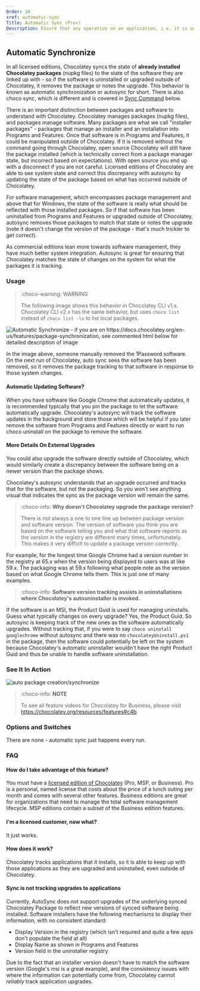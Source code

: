 ```yaml
---
Order: 10
xref: automatic-sync
Title: Automatic Sync (Pro+)
Description: Ensure that any operation on an application, i.e. it is uninstalled, or upgraded, is tracked within Chocolatey as well
---
```


## Automatic Synchronize

In all licensed editions, Chocolatey syncs the state of **already installed Chocolatey packages** (nupkg files) to the state of the software they are linked up with - so if the software is uninstalled or upgraded outside of Chocolatey, it removes the package or notes the upgrade. This behavior is known as automatic synchronization or autosync for short. There is also choco sync, which is different and is covered in [Sync Command](#sync-command) below.

There is an important distinction between packages and software to understand with Chocolatey. Chocolatey manages packages (nupkg files), and packages manage software. Many packages are what we call "installer packages" - packages that manage an installer and an installation into Programs and Features. Once that software is in Programs and Features, it could be manipulated outside of Chocolatey. If it is removed without the command going through Chocolatey, open source Chocolatey will still have the package installed (which is technically correct from a package manager state, but incorrect based on expectations). With open source you end up with a disconnect if you are not careful. Licensed editions of Chocolatey are able to see system state and correct this discrepancy with autosync by updating the state of the package based on what has occurred outside of Chocolatey.

For software management, which encompasses package management and above that for Windows, the state of the software is really what should be reflected with those installed packages. So if that software has been uninstalled from Programs and Features or upgraded outside of Chocolatey, autosync removes those packages to match that state or notes the upgrade (note it doesn't change the version of the package - that's much trickier to get correct).

As commercial editions lean more towards software management, they have much better system integration. Autosync is great for ensuring that Chocolatey matches the state of changes on the system for what the packages it is tracking.

### Usage

> :choco-warning: WARNING
>
> The following image shows this behavior in Chocolatey CLI v1.x. Chocolatey CLI v2.x has the same behavior, but uses `choco list` instead of `choco list -lo` to list local packages.

![Automatic Synchronize - if you are on https://docs.chocolatey.org/en-us/features/package-synchronization, see commented html below for detailed description of image](/assets/images/features/features_synchronize.png)

In the image above, someone manually removed the 1Password software. On the next run of Chocolatey, auto sync sees the software has been removed, so it removes the package tracking to that software in response to those system changes.

<!--
Text in the image above:

Synchronize with Programs and Features

- Chocolatey for Business - any Chocolatey command will trigger synchronization
- Synchronizes state between Chocolatey and Programs and Features
- Currently supports manual software removals
- Adding upgrade tracking

This image shows running `choco list -lo`. Chocolatey for Business automatically detects that 1Password has been manually uninstalled and synchronizes Chocolatey's state.
-->

#### Automatic Updating Software?

When you have software like Google Chrome that automatically updates, it is recommended typically that you pin the package to let the software automatically upgrade. Chocolatey's autosync will track the software updates in the background and store those which will be helpful if you later remove the software from Programs and Features directly or want to run choco uninstall on the package to remove the software.

#### More Details On External Upgrades

You could also upgrade the software directly outside of Chocolatey, which would similarly create a discrepancy between the software being on a newer version than the package shows.

Chocolatey's autosync understands that an upgrade occurred and tracks that for the software, but not the packaging. So you won't see anything visual that indicates the sync as the package version will remain the same.

> :choco-info: **Why doesn't Chocolatey upgrade the package version?**
>
> There is not always a one to one line up between package version and software version. The version of software you think you are based on the software telling you and what that software reports as the version in the registry are different many times, unfortunately. This makes it very difficlt to update a package version correctly.

For example, for the longest time Google Chrome had a version number in the registry at 65.x when the version being displayed to users was at like 59.x. The packaging was at 59.x following what people note as the version based on what Google Chrome tells them. This is just one of many examples.

> :choco-info: **Software version tracking assists in uninstallations where Chocolatey's autouninstaller is invoked.**

If the software is an MSI, the Product Guid is used for managing uninstalls. Guess what typically changes on every upgrade? Yes, the Product Guid. So autosync is keeping track of the new ones as the software automatically upgrades. Without tracking that, if you were to say `choco uninstall googlechrome` without autosync and there was no `chocolateyUninstall.ps1` in the package, then the software could potentially be left on the system because Chocolatey's automatic uninstaller wouldn't have the right Product Guid and thus be unable to handle software uninstallation.

### See It In Action

![auto package creation/synchronize](/assets/images/gifs/choco_business_features.gif)

> :choco-info: **NOTE**
>
> To see all feature videos for Chocolatey for Business, please visit https://chocolatey.org/resources/features#c4b.

### Options and Switches

There are none - automatic sync just happens every run.

### FAQ

#### How do I take advantage of this feature?

You must have a [licensed edition of Chocolatey](https://chocolatey.org/pricing) (Pro, MSP, or Business). Pro is a personal, named license that costs about the price of a lunch outing per month and comes with several other features. Business editions are great for organizations that need to manage the total software management lifecycle. MSP editions contain a subset of the Business edition features.

#### I'm a licensed customer, now what?

It just works.

#### How does it work?

Chocolatey tracks applications that it installs, so it is able to keep up with those applications as they are upgraded and uninstalled, even outside of Chocolatey.

#### Sync is not tracking upgrades to applications

Currently, AutoSync does not support upgrades of the underlying synced Chocolatey Package to reflect new versions of synced software being installed.
Software installers have the following mechanisms to display their information, with no consistent standard:

- Display Version in the registry (which isn't required and quite a few apps don't populate the field at all)
- Display Name as shown in Programs and Features
- Version field in the uninstaller registry

Due to the fact that an installer version doesn't have to match the software version (Google's msi is a great example), and the consistency issues with where the information can potentially come from, Chocolatey cannot _reliably_ track application upgrades.
